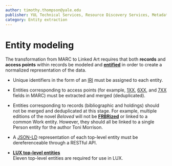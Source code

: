 ```yaml
---
author: timothy.thompson@yale.edu
publisher: YUL Technical Services, Resource Discovery Services, Metadata Services Unit
category: Entity extraction
---
```


# Entity modeling

The transformation from MARC to Linked Art requires that both **records** and **access points** within records be modeled and **[entified](../glossary/entification.md)** in order to create a normalized representation of the data.

-   Unique identifiers in the form of an [IRI](https://en.wikipedia.org/wiki/Internationalized_Resource_Identifier) must be assigned to each entity.

-   Entities corresponding to access points \(for example, [1XX](https://www.loc.gov/marc/bibliographic/bd1xx.html), [6XX](https://www.loc.gov/marc/bibliographic/bd6xx.html), and [7XX](https://www.loc.gov/marc/bibliographic/bd70x75x.html) fields in MARC\) must be extracted and merged \(deduplicated\).

-   Entities corresponding to records \(bibliographic and holdings\) should not be merged and deduplicated at this stage. For example, multiple editions of the novel *Beloved* will not be **[FRBRized](../glossary/frbr.md)** or linked to a common Work entity. However, they should all be linked to a single Person entity for the author Toni Morrison.

-   A [JSON-LD](https://json-ld.org/) representation of each top-level entity must be dereferenceable through a RESTful API.

-   **[LUX top-level entities](../concepts/lux_top-level_entities.md)**  
Eleven top-level entities are required for use in LUX.

